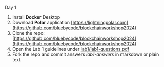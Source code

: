 Day 1
1. Install **Docker** Desktop
2. Download **Polar** application [https://lightningpolar.com](https://github.com/bluebycode/blockchainworkshop2024)
3. Clone the repo: [https://github.com/bluebycode/blockchainworkshop2024](https://github.com/bluebycode/blockchainworkshop2024)
4. Open the Lab 1 guidelines under [lab1/lab1-questions.pdf](https://github.com/bluebycode/blockchainworkshop2024)
5. Fork the repo and commit answers _lab1-answers_ in markdown or plain text.
